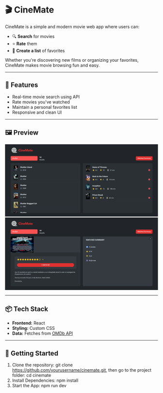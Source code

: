 # 🎬 CineMate

CineMate is a simple and modern movie web app where users can:

- 🔍 **Search** for movies
- ⭐ **Rate** them
- 📃 **Create a list** of favorites

Whether you're discovering new films or organizing your favorites, CineMate makes movie browsing fun and easy.

---

## 🚀 Features

- Real-time movie search using API
- Rate movies you've watched
- Maintain a personal favorites list
- Responsive and clean UI

---

## 🖼 Preview

![CineMate Screenshot 1](public/CineMate1.png)
![CineMate Screenshot 2](public/CineMate2.png)

---

## 📦 Tech Stack

- **Frontend:** React
- **Styling:**  Custom CSS
- **Data:** Fetches from [OMDb API](https://www.omdbapi.com/) 

---

## 📂 Getting Started

1. Clone the repository: git clone https://github.com/yourusername/cinemate.git, then go to the project folder: cd cinemate
2. Install Dependencies: npm install
3. Start the App: npm run dev
